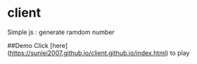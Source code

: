 # client
Simple js : generate ramdom number

##Demo
Click [here] (https://sunlei2007.github.io/client.github.io/index.html) to play 